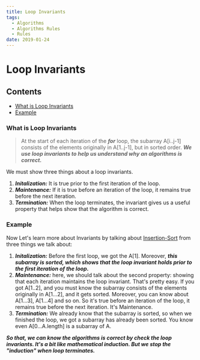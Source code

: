 ```yaml
---
title: Loop Invariants
tags:
  - Algorithms
  - Algorithms Rules
  - Rules
date: 2019-01-24
---
```


# Loop Invariants

## Contents

- [What is Loop Invariants](#What-is-Loop-Invariants)
- [Example](#Example)

### What is Loop Invariants

> At the start of each iteration of the ***for*** loop, the subarray A[i..j-1] consists of the elements originally in A[1..j-1], but in sorted order.
> ***We use loop invariants to help us understand why an algorithms is correct.***

We must show three things about a loop invariants.

1. ***Initalization:*** It is true prior to the first iteration of the loop.
2. ***Maintenance:*** If it is true before an iteration of the loop, it remains true before the next iteration.
3. ***Termination:*** When the loop terminates, the invariant gives us a useful property that helps show that the algorithm is correct.

### Example

Now Let's learn more about Invariants by talking about [Insertion-Sort](https://sherlockblaze.com/2019/01/24/computer_science/algorithms_classic/Insertion-Sort/) from three things we talk about:

1. ***Initalization:*** Before the first loop, we got the A[1]. Moreover, ***this subarray is sorted, which shows that the loop invariant holds prior to the first iteration of the loop.***
2. ***Maintenance:*** here, we should talk about the second property: showing that each iteration maintains the loop invariant. That's pretty easy. If you got A[1..2], and you must know the subarray consists of the elements originally in A[1...2], and it gets sorted. Moreover, you can know about A[1...3], A[1...4] and so on. So it's true before an iteration of the loop, it remains true before the next iteration. It's Maintenance.
3. ***Termination:*** We already know that the subarray is sorted, so when we finished the loop, we got a subarray has already been sorted. You know even A[0...A.length] is a subarray of A.

***So that, we can know the algorithms is correct by check the loop invariants. It's a bit like mathematical induction. But we stop the "induction" when loop terminates.***